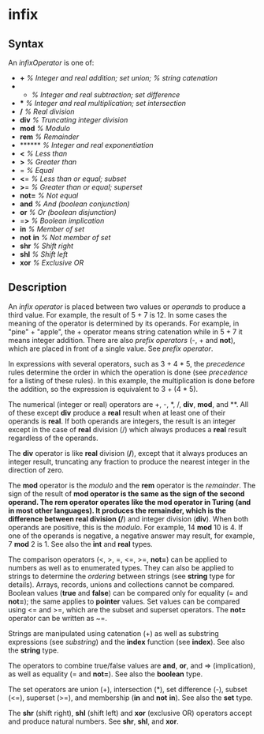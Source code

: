 
# infix

## Syntax
An _infixOperator_ is one of:   
-  **+**   _% Integer and real addition; set union;_        _% string catenation_   
-  -   _% Integer and real subtraction; set difference_   
-  __*__   _% Integer and real multiplication; set intersection_   
-  **/**   _% Real division_   
-  **div**   _% Truncating integer division_   
-  **mod**   _% Modulo_   
-  **rem**   _% Remainder_    
-  ******   _% Integer and real exponentiation_   
-  **<**   _% Less than_   
-  **>**   _% Greater than_   
-  =   _% Equal_   
-  **<**=   _% Less than or equal; subset_   
-  **>**=   _% Greater than or equal; superset_   
-  **not=**   _% Not equal_   
-  **and**   _% And (boolean conjunction)_   
-  **or**   _% Or (boolean disjunction)_   
-  =**>**   _% Boolean implication_   
-  **in**   _% Member of set_   
-  **not** **in**   _% Not member of set_   
-  **shr**   _% Shift right_   
-  **shl**   _% Shift left_   
-  **xor**   _% Exclusive OR_

## Description
An _infix operator_ is placed between two values or _operands_ to produce a third value. For example, the result of 5 + 7 is 12. In some cases the meaning of the operator is determined by its operands. For example, in "pine" + "apple", the + operator means string catenation while in 5 + 7 it means integer addition. There are also _prefix operators_ (-, + and **not**), which are placed in front of a single value. See _prefix operator_.

In expressions with several operators, such as 3 + 4 * 5, the _precedence_ rules determine the order in which the operation is done  (see _precedence_ for a listing of these rules). In this example, the multiplication is done before the addition, so the expression is equivalent to 3 + (4 * 5).

The numerical (integer or real) operators are +, -, *, /, **div**, **mod**, and **. All of these except **div** produce a **real** result when at least one of their operands is **real**. If both operands are integers, the result is an integer except in the case of **real** division (/) which always produces a **real** result regardless of the operands.

The **div** operator is like **real** division (**/**), except that it always produces an integer result, truncating any fraction to produce the nearest integer in the direction of zero.

The **mod** operator is the _modulo_ and the **rem** operator is the _remainder_. The sign of the result of **mod **operator is the same as the sign of the second operand. The **rem** operator operates like the **mod** operator in Turing (and in most other languages). It produces the remainder, which is the difference between **real** division (**/**) and integer division (**div**). When both operands are positive, this is the _modulo_. For example, 14 **mod** 10 is 4. If one of the operands is negative, a negative answer may result, for example, 7 **mod** 2 is 1. See also the **int** and **real** types.

The comparison operators (<, >, =, <=, >=, **not=**) can be applied to numbers as well as to enumerated types. They can also be applied to strings to determine the _ordering_ between strings (see **string** type for details). Arrays, records, unions and collections cannot be compared. Boolean values (**true** and **false**) can be compared only for equality (= and **not=**); the same applies to **pointer** values. Set values can be compared using <= and >=, which are the subset and superset operators. The **not=** operator can be written as ~=.

Strings are manipulated using catenation (+) as well as substring expressions (see _substring_) and the **index** function (see **index**). See also the **string** type.

The operators to combine true/false values are **and**, **or**, and => (implication), as well as equality (= and **not=**). See also the **boolean** type.

The set operators are union (+), intersection (*), set difference (-), subset (<=), superset (>=), and membership (**in** and **not** **in**). See also the **set** type.

The **shr** (shift right), **shl** (shift left) and **xor** (exclusive OR) operators accept and produce natural numbers. See **shr**, **shl**, and **xor**.

